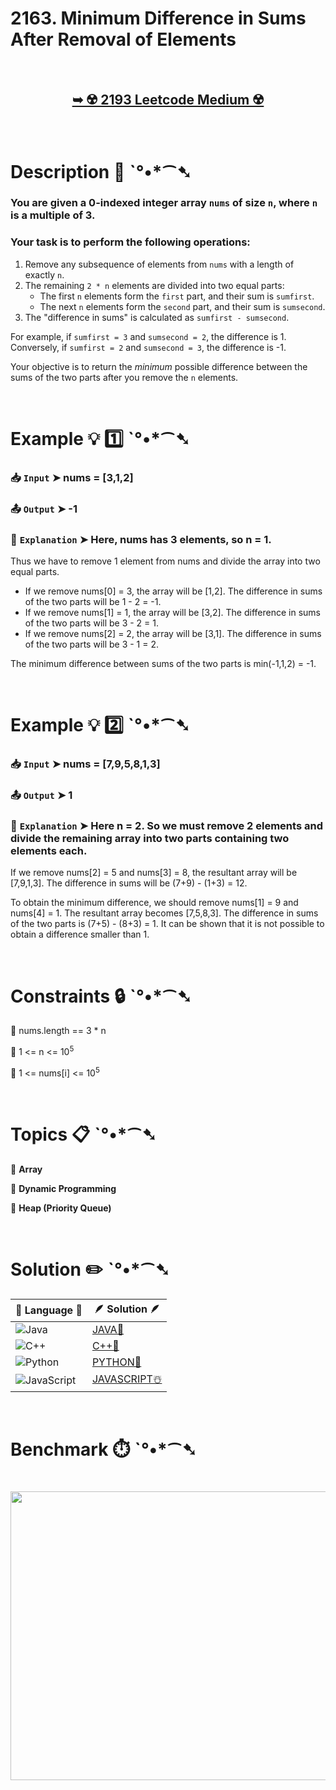 # 2163. Minimum Difference in Sums After Removal of Elements

</br>

<h2 align="center"> 

<a href="https://leetcode.com/problems/minimum-difference-in-sums-after-removal-of-elements/description/?envType=daily-question&envId=2025-07-18"><strong>➥ ☢️ 2193 Leetcode Medium ☢️ </strong></a>
</h2>

</br>

# Description 📜 ˋ°•*⁀➷

### You are given a 0-indexed integer array `nums` of size `n`, where `n` is a multiple of 3.

### Your task is to perform the following operations:

1. Remove any subsequence of elements from `nums` with a length of exactly `n`.
2. The remaining `2 * n` elements are divided into two equal parts:
    - The first `n` elements form the `first` part, and their sum is `sumfirst`.
    - The next `n` elements form the `second` part, and their sum is `sumsecond`.
3. The "difference in sums" is calculated as `sumfirst - sumsecond`.

For example, if `sumfirst = 3` and `sumsecond = 2`, the difference is 1. Conversely, if `sumfirst = 2` and `sumsecond = 3`, the difference is -1.

Your objective is to return the *minimum* possible difference between the sums of the two parts after you remove the `n` elements.

</br>

# Example 💡 1️⃣ ˋ°•*⁀➷

  ### 📥 `Input`  ➤ nums = [3,1,2]

  ### 📤 `Output`  ➤ -1

  ### 🔦 `Explanation`  ➤ Here, nums has 3 elements, so n = 1.
Thus we have to remove 1 element from nums and divide the array into two equal parts.

- If we remove nums[0] = 3, the array will be [1,2]. The difference in sums of the two parts will be 1 - 2 = -1.
- If we remove nums[1] = 1, the array will be [3,2]. The difference in sums of the two parts will be 3 - 2 = 1.
- If we remove nums[2] = 2, the array will be [3,1]. The difference in sums of the two parts will be 3 - 1 = 2.

The minimum difference between sums of the two parts is min(-1,1,2) = -1.

</br>

# Example 💡 2️⃣ ˋ°•*⁀➷

  ### 📥 `Input` ➤ nums = [7,9,5,8,1,3]

  ### 📤 `Output`  ➤ 1

  ### 🔦 `Explanation` ➤ Here n = 2. So we must remove 2 elements and divide the remaining array into two parts containing two elements each.
If we remove nums[2] = 5 and nums[3] = 8, the resultant array will be [7,9,1,3]. The difference in sums will be (7+9) - (1+3) = 12.

To obtain the minimum difference, we should remove nums[1] = 9 and nums[4] = 1. The resultant array becomes [7,5,8,3]. The difference in sums of the two parts is (7+5) - (8+3) = 1.
It can be shown that it is not possible to obtain a difference smaller than 1.

</br>

# Constraints 🔒 ˋ°•*⁀➷

🔹 nums.length == 3 * n </br>

🔹 1 <= n <= 10<sup>5</sup> </br>

🔹 1 <= nums[i] <= 10<sup>5</sup> </br>

</br>

# Topics 📋 ˋ°•*⁀➷

🔸 **Array**  </br>

🔸 **Dynamic Programming**  </br>

🔸 **Heap (Priority Queue)**  </br>

</br>

# Solution ✏️ ˋ°•*⁀➷

| 📒 Language 📒  | 🪶 Solution 🪶 |
| ------------- | ------------- |
|  ![Java](https://img.shields.io/badge/java-%23ED8B00.svg?style=for-the-badge&logo=openjdk&logoColor=white)  | [JAVA🍁]() |
|  ![C++](https://img.shields.io/badge/c++-%2300599C.svg?style=for-the-badge&logo=c%2B%2B&logoColor=white)  | [C++🎲]()  |
|  ![Python](https://img.shields.io/badge/python-3670A0?style=for-the-badge&logo=python&logoColor=ffdd54)    | [PYTHON🍰]() |
| ![JavaScript](https://img.shields.io/badge/javascript-%23323330.svg?style=for-the-badge&logo=javascript&logoColor=%23F7DF1E)   | [JAVASCRIPT☃️]() |

</br>

# Benchmark ⏱️ ˋ°•*⁀➷

<h1  align="center" >

<img src ="" width = "700px" height="462px" />

</h1>

